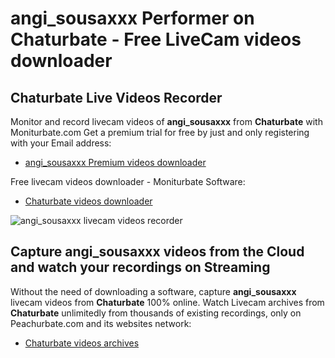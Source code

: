 # angi_sousaxxx Performer on Chaturbate - Free LiveCam videos downloader

## Chaturbate Live Videos Recorder

Monitor and record livecam videos of **angi_sousaxxx** from **Chaturbate** with Moniturbate.com
Get a premium trial for free by just and only registering with your Email address:
* [angi_sousaxxx Premium videos downloader](https://moniturbate.com/request-demo-licence-key.html)

Free livecam videos downloader - Moniturbate Software:
* [Chaturbate videos downloader](https://moniturbate.com/moniturbate-download-software.html)

![angi_sousaxxx livecam videos recorder](https://peachurnet.com/templates/moniturbate-software.png)


## Capture angi_sousaxxx videos from the Cloud and watch your recordings on Streaming

Without the need of downloading a software, capture **angi_sousaxxx** livecam videos from **Chaturbate** 100% online.
Watch Livecam archives from **Chaturbate** unlimitedly from thousands of existing recordings, only on Peachurbate.com and its websites network:
* [Chaturbate videos archives](https://peachurnet.com/)
